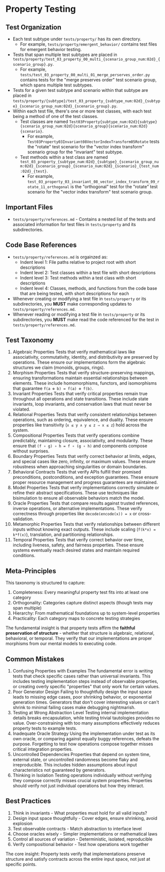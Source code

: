 # Property Testing

## Test Organization

- Each test subtype under `tests/property/` has its own directory.
  - For example, `tests/property/emergent_behavior/` contains test files for emergent behavior testing.
- Tests that span multiple test subtypes are placed in `tests/property/test_03_property_00_multi_{scenario_group_num:02d}_{scenario_group}.py`.
  - For example, `tests/test_03_property_00_multi_01_merge_perserves_order.py` contains tests for the "merge preserves order" test scenario group, which spans multiple test subtypes.
- Tests for a given test subtype and scenario within that subtype are placed in `tests/property/{subtype}/test_03_property_{subtype_num:02d}_{subtype}_{scenario_group_num:02d}_{scenario_group}.py`.
- Within each test file, there's one or more test classes, with each test being a method of one of the test classes.
  - Test classes are named `Test03Property{subtype_num:02d}{subtype}{scenario_group_num:02d}{scenario_group}{scenario_num:02d}{scenario}`.
    - For example, `Test03Property03Invariant08VectorIndexTransform05Rotate` tests the "rotate" test scenario for the "vector index transform" scenario group for the "invariant" test subtype.
  - Test methods within a test class are named `test_03_property_{subtype_num:02d}_{subtype}_{scenario_group_num:02d}_{scenario_group}_{scenario_num:02d}_{scenario}_{test_num:02d}_{test}`.
    - For example, `test_03_property_03_invariant_08_vector_index_transform_09_rotate_11_orthogonal` is the "orthogonal" test for the "rotate" test scenario for the "vector index transform" test scenario group.

## Important Files

- `tests/property/references.md` - Contains a nested list of the tests and associated information for test files in `tests/property` and its subdirectories.

## Code Base References

- `tests/property/references.md` is orgainzed as:
  - Indent level 1: File paths relative to project root with short descriptions
  - Indent level 2: Test classes within a test file with short descriptions
  - Indent level 3: Test methods within a test class with short descriptions
  - Indent level 4: Classes, methods, and functions from the code base that are being tested, with short descriptions for each
- Whenever creating or modifying a test file in `tests/property` or its subdirectories, you **MUST** make corresponding updates to `tests/property/references.md`.
- Whenever reading or modifying a test file in `tests/property` or its subdirectories, you **MUST** make read the code referenced for the test in `tests/property/references.md`.

## Test Taxonomy

1. Algebraic Properties
  Tests that verify mathematical laws like associativity, commutativity, identity, and distributivity are preserved by operations. These ensure our implementations form the algebraic structures we claim (monoids, groups, rings).
2. Morphism Properties
  Tests that verify structure-preserving mappings, ensuring transformations maintain essential relationships between elements. These include homomorphisms, functors, and isomorphisms that guarantee `f(a ⊕ b) = f(a) ⊗ f(b)`.
3. Invariant Properties
  Tests that verify critical properties remain true throughout all operations and state transitions. These include state invariants, loop invariants, and conservation laws that must never be violated.
4. Relational Properties
  Tests that verify consistent relationships between operations, such as ordering, equivalence, and duality. These ensure properties like transitivity (`x ≤ y ∧ y ≤ z ⇒ x ≤ z`) hold across the system.
5. Compositional Properties
  Tests that verify operations combine predictably, maintaining closure, associativity, and modularity. These ensure that `(f ∘ g) ∘ h = f ∘ (g ∘ h)` and components compose without surprises.
6. Boundary Properties
  Tests that verify correct behavior at limits, edges, and special cases like zero, infinity, or maximum values. These ensure robustness when approaching singularities or domain boundaries.
7. Behavioral Contracts
  Tests that verify APIs fulfill their promised preconditions, postconditions, and exception guarantees. These ensure proper resource management and progress guarantees are maintained.
8. Model Properties
  Tests that verify implementations correctly simulate or refine their abstract specifications. These use techniques like bisimulation to ensure all observable behaviors match the model.
9. Oracle Properties
  Tests that compare results against trusted references, inverse operations, or alternative implementations. These verify correctness through properties like `decode(encode(x)) = x` or cross-validation.
10. Metamorphic Properties
  Tests that verify relationships between different inputs without knowing exact outputs. These include scaling (`f(k*x) = k*f(x)`), translation, and partitioning relationships.
11. Temporal Properties
  Tests that verify correct behavior over time, including liveness, safety, and fairness properties. These ensure systems eventually reach desired states and maintain required conditions.

## Meta-Principles

This taxonomy is structured to capture:

1. Completeness: Every meaningful property test fits into at least one category
2. Orthogonality: Categories capture distinct aspects (though tests may span multiple)
3. Hierarchy: From mathematical foundations up to system-level properties
4. Practicality: Each category maps to concrete testing strategies

The fundamental insight is that property tests affirm the **faithful preservation of structure** - whether that structure is algebraic, relational, behavioral, or temporal. They verify that our implementations are proper morphisms from our mental models to executing code.

## Common Mistakes

1. Confusing Properties with Examples
  The fundamental error is writing tests that check specific cases rather than universal invariants. This includes testing implementation steps instead of observable properties, or creating overly specific "properties" that only work for certain values.
2. Poor Generator Design
  Failing to thoughtfully design the input space leads to missing edge cases, poor shrinking behavior, or exponential generation times. Generators that don't cover interesting values or can't shrink to minimal failing cases make debugging nightmarish.
3. Testing at Wrong Abstraction Level
  Testing internal implementation details breaks encapsulation, while testing trivial tautologies provides no value. Over-constraining with too many assumptions effectively reduces property tests to example tests.
4. Inadequate Oracle Strategy
  Using the implementation under test as its own oracle, or comparing against equally buggy references, defeats the purpose. Forgetting to test how operations compose together misses critical integration properties.
5. Uncontrolled Dependencies
  Properties that depend on system time, external state, or uncontrolled randomness become flaky and irreproducible. This includes hidden assumptions about input characteristics not guaranteed by generators.
6. Thinking in Isolation
  Testing operations individually without verifying they compose correctly misses crucial system properties. Properties should verify not just individual operations but how they interact.

## Best Practices

1. Think in invariants - What properties must hold for all valid inputs?
2. Design input space thoughtfully - Cover edges, ensure shrinking, avoid explosion
3. Test observable contracts - Match abstraction to interface level
4. Choose oracles wisely - Simpler implementations or mathematical laws
5. Control all sources of variation - Deterministic, isolated, reproducible
6. Verify compositional behavior - Test how operations work together

The core insight: Property tests verify that implementations preserve structure and satisfy contracts across the entire input space, not just at specific points.
